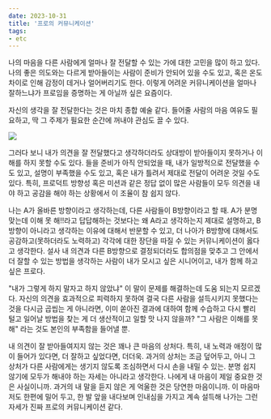 ```yaml
---
date: 2023-10-31
title: '프로의 커뮤니케이션'
tags: 
- etc
---
```


나의 마음을 다른 사람에게 얼마나 잘 전달할 수 있는 가에 대한 고민을 많이 하고 있다. 나의 좋은 의도와는 다르게 받아들이는 사람이 준비가 안되어 있을 수도 있고, 혹은 온도 차이로 인해 감정이 데거나 얼어버리기도 한다. 이렇게 어려운 커뮤니케이션을 얼마나 잘하느냐가 프로임을 증명하는 게 아닐까 싶은 요즘이다. 

자신의 생각을 잘 전달한다는 것은 마치 종합 예술 같다. 들어줄 사람의 마음 여유도 필요하고, 딱 그 주제가 필요한 순간에 꺼내야 관심도 끌 수 있다. 

![](https://github.com/jiyeonseo/jiyeonseo.github.io/assets/2231510/f5727936-c87c-4110-bfce-8fb464daeed4)

그러다 보니 내가 의견을 잘 전달했다고 생각하더라도 상대방이 받아들이지 못하거나 이해를 하지 못할 수도 있다. 들을 준비가 아직 안되었을 때, 내가 일방적으로 전달했을 수도 있고, 설명이 부족했을 수도 있고, 혹은 내가 틀려서 제대로 전달이 어려운 것일 수도 있다. 특히, 프로덕트 방향성 혹은 미션과 같은 정답 없이 많은 사람들이 모두 의견을 내야 하고 공감을 해야 하는 상황에서 이 조율이 참 쉽지 않다.

나는 A가 올바른 방향이라고 생각하는데, 다른 사람들이 B방향이라고 할 때. A가 분명 맞는데 이해 못 해!!라고 답답해하는 것보다는 왜 A라고 생각하는지 제대로 설명하고, B방향이 아니라고 생각하는 이유에 대해서 반문할 수 있고, 더 나아가 B방향에 대해서도 공감하고(못하더라도 노력하고) 각각에 대한 장단을 따질 수 있는 커뮤니케이션이 옳다고 생각한다. 설사 내 의견과 다른 B방향으로 결정되더라도 합의점을 맞추고 그 안에서 더 잘할 수 있는 방법을 생각하는 사람이 내가 모시고 싶은 시니어이고, 내가 함께 하고 싶은 프로다.

"내가 그렇게 하지 말자고 하지 않았냐" 이 말이 문제를 해결하는데 도움 되는지 모르겠다. 자신의 의견을 효과적으로 피력하지 못하여 결국 다른 사람을 설득시키지 못했다는 것을 다시금 곱씹는 게 아니라면, 이미 쏟아진 결과에 대하여 함께 수습하고 다시 빨리 털고 일어날 방법을 찾는 게 더 생산적이고 일할 맛 나지 않을까? "그 사람은 이해를 못해" 라는 것도 본인의 부족함을 들어낼 뿐.  

내 의견이 잘 받아들여지지 않는 것은 꽤나 큰 마음의 상처다. 특히, 내 노력과 애정이 많이 들어가 있다면, 더 잘하고 싶었다면, 더더욱. 과거의 상처는 조금 덮어두고, 아니 그 상처가 다른 사람에게는 생기지 않도록 조심하면서 다시 손을 내밀 수 있는. 분명 쉽지 않기에 모두가 해내야 하는 자세는 아니라고 생각한다. 나에게 내 마음이 제일 중요한 것은 사실이니까. 과거의 내 말을 듣지 않은 게 억울한 것은 당연한 마음이니까. 이 마음마저도 한편에 밀어 두고, 한 발 앞을 내다보며 인내심을 가지고 계속 설득해 나가는 그런 자세가 진짜 프로의 커뮤니케이션 같다.